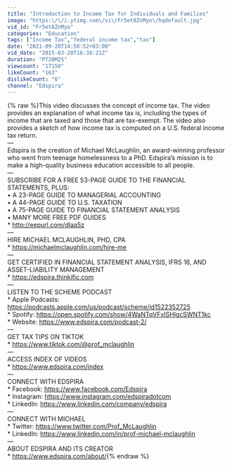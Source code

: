 ```yaml
---
title: "Introduction to Income Tax for Individuals and Families"
image: "https:\/\/i.ytimg.com\/vi\/Fr5et8ZnMyo\/hqdefault.jpg"
vid_id: "Fr5et8ZnMyo"
categories: "Education"
tags: ["Income Tax","federal income tax","tax"]
date: "2021-09-28T14:50:52+03:00"
vid_date: "2015-03-20T16:38:21Z"
duration: "PT20M2S"
viewcount: "17150"
likeCount: "163"
dislikeCount: "6"
channel: "Edspira"
---
```

{% raw %}This video discusses the concept of income tax.  The video provides an explanation of what income tax is, including the types of income that are taxed and those that are tax-exempt.  The video also provides a sketch of how income tax is computed on a U.S. federal income tax return.<br />— <br />Edspira is the creation of Michael McLaughlin, an award-winning professor who went from teenage homelessness to a PhD.  Edspira’s mission is to make a high-quality business education accessible to all people. <br />— <br />SUBSCRIBE FOR A FREE 53-PAGE GUIDE TO THE FINANCIAL STATEMENTS, PLUS: <br />• A 23-PAGE GUIDE TO MANAGERIAL ACCOUNTING<br />• A 44-PAGE GUIDE TO U.S. TAXATION<br />• A 75-PAGE GUIDE TO FINANCIAL STATEMENT ANALYSIS<br />• MANY MORE FREE PDF GUIDES<br />* <a rel="nofollow" target="blank" href="http://eepurl.com/dIaa5z">http://eepurl.com/dIaa5z</a> <br />— <br />HIRE MICHAEL MCLAUGHLIN, PHD, CPA<br />* <a rel="nofollow" target="blank" href="https://michaelmclaughlin.com/hire-me">https://michaelmclaughlin.com/hire-me</a><br />— <br />GET CERTIFIED IN FINANCIAL STATEMENT ANALYSIS, IFRS 16, AND ASSET-LIABILITY MANAGEMENT<br />* <a rel="nofollow" target="blank" href="https://edspira.thinkific.com">https://edspira.thinkific.com</a><br />—<br />LISTEN TO THE SCHEME PODCAST <br />* Apple Podcasts: <a rel="nofollow" target="blank" href="https://podcasts.apple.com/us/podcast/scheme/id1522352725">https://podcasts.apple.com/us/podcast/scheme/id1522352725</a><br />* Spotify: <a rel="nofollow" target="blank" href="https://open.spotify.com/show/4WaNTqVFxISHlgcSWNT1kc">https://open.spotify.com/show/4WaNTqVFxISHlgcSWNT1kc</a><br />* Website: <a rel="nofollow" target="blank" href="https://www.edspira.com/podcast-2/">https://www.edspira.com/podcast-2/</a><br />—<br />GET TAX TIPS ON TIKTOK<br />* <a rel="nofollow" target="blank" href="https://www.tiktok.com/@prof_mclaughlin">https://www.tiktok.com/@prof_mclaughlin</a><br />—<br />ACCESS INDEX OF VIDEOS<br />* <a rel="nofollow" target="blank" href="https://www.edspira.com/index">https://www.edspira.com/index</a><br />—<br />CONNECT WITH EDSPIRA <br />* Facebook: <a rel="nofollow" target="blank" href="https://www.facebook.com/Edspira">https://www.facebook.com/Edspira</a><br />* Instagram: <a rel="nofollow" target="blank" href="https://www.instagram.com/edspiradotcom">https://www.instagram.com/edspiradotcom</a><br />* LinkedIn: <a rel="nofollow" target="blank" href="https://www.linkedin.com/company/edspira">https://www.linkedin.com/company/edspira</a><br />—<br />CONNECT WITH MICHAEL <br />* Twitter: <a rel="nofollow" target="blank" href="https://www.twitter.com/Prof_McLaughlin">https://www.twitter.com/Prof_McLaughlin</a><br />* LinkedIn: <a rel="nofollow" target="blank" href="https://www.linkedin.com/in/prof-michael-mclaughlin">https://www.linkedin.com/in/prof-michael-mclaughlin</a><br />—<br />ABOUT EDSPIRA AND ITS CREATOR<br />* <a rel="nofollow" target="blank" href="https://www.edspira.com/about/">https://www.edspira.com/about/</a>{% endraw %}
